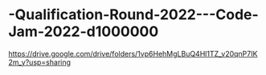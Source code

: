 # -Qualification-Round-2022---Code-Jam-2022-d1000000
https://drive.google.com/drive/folders/1vp6HehMgLBuQ4Hl1TZ_v20qnP7IK2m_y?usp=sharing
